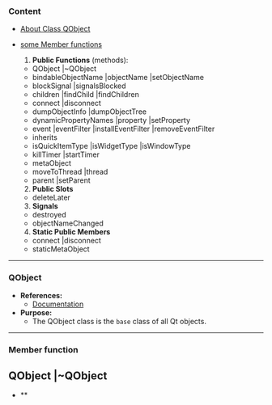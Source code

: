 ### Content
- [About Class QObject](#qobject)
- [some Member functions](#member-function)
    1. **Public Functions** (methods):
    - QObject |~QObject
    - bindableObjectName |objectName |setObjectName
    - blockSignal |signalsBlocked
    - children |findChild |findChildren
    - connect |disconnect
    - dumpObjectInfo |dumpObjectTree
    - dynamicPropertyNames |property |setProperty
    - event |eventFilter |installEventFilter |removeEventFilter
    - inherits
    - isQuickItemType |isWidgetType |isWindowType
    - killTimer |startTimer
    - metaObject
    - moveToThread |thread
    - parent |setParent

    2. **Public Slots**
    - deleteLater
    
    3. **Signals**
    - destroyed
    - objectNameChanged

    4. **Static Public Members**
    - connect |disconnect
    - staticMetaObject
<hr>

### QObject
- **References:**
    - [Documentation](https://doc.qt.io/qt-6.5/qobject.html#metaObject)  
- **Purpose:**
    - The QObject class is the `base` class of all Qt objects.
<hr>

### Member function
## QObject |~QObject
- **
